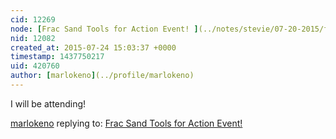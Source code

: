 ```yaml
---
cid: 12269
node: [Frac Sand Tools for Action Event! ](../notes/stevie/07-20-2015/frac-sand-tools-for-action-event)
nid: 12082
created_at: 2015-07-24 15:03:37 +0000
timestamp: 1437750217
uid: 420760
author: [marlokeno](../profile/marlokeno)
---
```


I will be attending!

[marlokeno](../profile/marlokeno) replying to: [Frac Sand Tools for Action Event! ](../notes/stevie/07-20-2015/frac-sand-tools-for-action-event)

